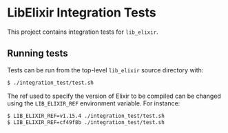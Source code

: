 # LibElixir Integration Tests

This project contains integration tests for `lib_elixir`.

## Running tests

Tests can be run from the top-level `lib_elixir` source directory with:

```sh
$ ./integration_test/test.sh
```

The ref used to specify the version of Elixir to be compiled can be changed using the `LIB_ELIXIR_REF` environment variable.
For instance:

```sh
$ LIB_ELIXIR_REF=v1.15.4 ./integration_test/test.sh
$ LIB_ELIXIR_REF=cf49f8b ./integration_test/test.sh
```
